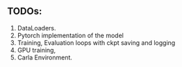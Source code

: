 ## __TODOs:__
1. DataLoaders.
2. Pytorch implementation of the model
3. Training, Evaluation loops with ckpt saving and logging
4. GPU training,
5. Carla Environment. 
